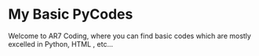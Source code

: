 # My Basic PyCodes

Welcome to AR7 Coding, where you can find basic codes which are mostly excelled in Python, HTML , etc...
